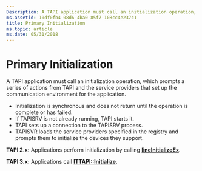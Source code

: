 ```yaml
---
Description: A TAPI application must call an initialization operation, which prompts a series of actions from TAPI and the service providers that set up the communication environment for the application.
ms.assetid: 10df0fb4-08d6-4ba0-85f7-108cc4e237c1
title: Primary Initialization
ms.topic: article
ms.date: 05/31/2018
---
```


# Primary Initialization

A TAPI application must call an initialization operation, which prompts a series of actions from TAPI and the service providers that set up the communication environment for the application.

-   Initialization is synchronous and does not return until the operation is complete or has failed.
-   If TAPISRV is not already running, TAPI starts it.
-   TAPI sets up a connection to the TAPISRV process.
-   TAPISVR loads the service providers specified in the registry and prompts them to initialize the devices they support.

**TAPI 2.x:** Applications perform initialization by calling [**lineInitializeEx**](https://msdn.microsoft.com/en-us/library/ms735983(v=VS.85).aspx).

**TAPI 3.x:** Applications call [**ITTAPI::Initialize**](/windows/desktop/api/tapi3if/nf-tapi3if-ittapi-initialize).

 

 



